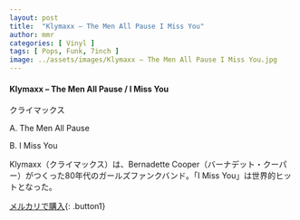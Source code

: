 ```yaml
---
layout: post
title:  "Klymaxx – The Men All Pause I Miss You"
author: mmr
categories: [ Vinyl ]
tags: [ Pops, Funk, 7inch ]
image: ../assets/images/Klymaxx – The Men All Pause I Miss You.jpg
---
```


#### Klymaxx – The Men All Pause / I Miss You

クライマックス

A. The Men All Pause

B. I Miss You

Klymaxx（クライマックス）は、Bernadette Cooper（バーナデット・クーパー）がつくった80年代のガールズファンクバンド。「I Miss You」は世界的ヒットとなった。

[メルカリで購入](https://jp.mercari.com/item/m95900301247){: .button1}

